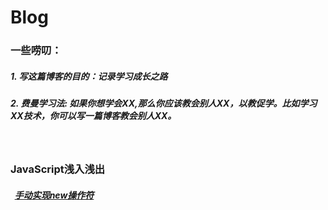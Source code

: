 # Blog
### 一些唠叨：
##### 1. 写这篇博客的目的：记录学习成长之路
##### 2. 费曼学习法: 如果你想学会XX,那么你应该教会别人XX，以教促学。比如学习XX技术，你可以写一篇博客教会别人XX。
### <br/><br/>JavaScript浅入浅出
##### &nbsp;&nbsp;[手动实现new操作符](https://github.com/YangGoldDragon/Blog/issues/1)

